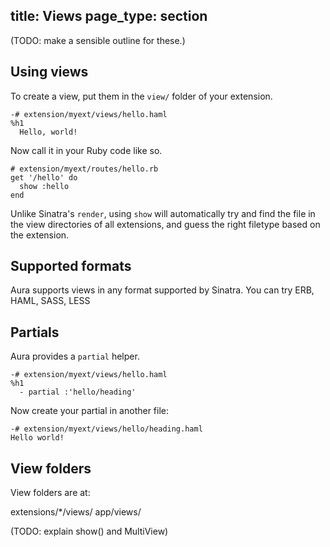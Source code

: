 title: Views
page_type: section
--
(TODO: make a sensible outline for these.)

## Using views

To create a view, put them in the `view/` folder of your extension.

    -# extension/myext/views/hello.haml
    %h1
      Hello, world!

Now call it in your Ruby code like so.

    # extension/myext/routes/hello.rb
    get '/hello' do
      show :hello
    end

Unlike Sinatra's `render`, using `show` will automatically try and find the file
in the view directories of all extensions, and guess the right filetype based
on the extension.

## Supported formats

Aura supports views in any format supported by Sinatra. You can try ERB, HAML, SASS, LESS

## Partials

Aura provides a `partial` helper.

    -# extension/myext/views/hello.haml
    %h1
      - partial :'hello/heading'

Now create your partial in another file:

    -# extension/myext/views/hello/heading.haml
    Hello world!

## View folders

View folders are at:

   extensions/*/views/
   app/views/

(TODO: explain show() and MultiView)
